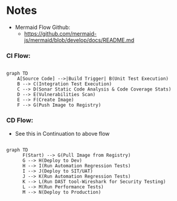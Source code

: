 # Notes

* Mermaid Flow Github:
  * https://github.com/mermaid-js/mermaid/blob/develop/docs/README.md

### CI Flow:
```mermaid

graph TD
    A[Source Code] -->|Build Trigger| B(Unit Test Execution)
    B --> C(Integration Test Execution)
    C --> D(Sonar Static Code Analysis & Code Coverage Stats)
    D --> E(Vulnerabilities Scan)
    E --> F(Create Image)
    F --> G(Push Image to Registry)
```


### CD Flow: 
- See this in Continuation to above flow

```mermaid

graph TD
      F(Start) --> G(Pull Image from Registry)
      G --> H(Deploy to Dev)
      H --> I(Run Automation Regression Tests)
      I --> J(Deploy to SIT/UAT)
      J --> K(Run Automation Regression Tests)
      K --> L(Run DAST tool-Wireshark for Security Testing)
      L --> M(Run Performance Tests)
      M --> N(Deploy to Production)
```